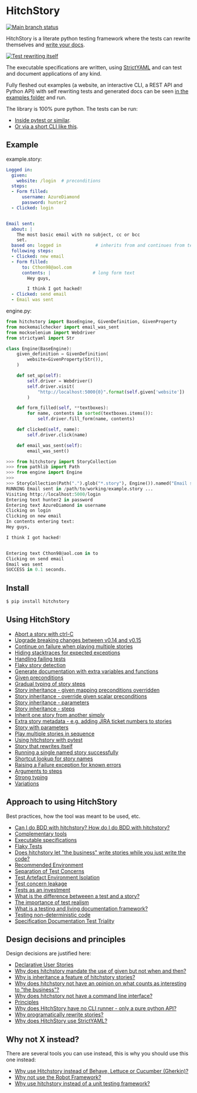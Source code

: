 # HitchStory

[![Main branch status](https://github.com/hitchdev/hitchstory/actions/workflows/regression.yml/badge.svg)](https://github.com/hitchdev/hitchstory/actions/workflows/regression.yml)

HitchStory is a literate python testing framework where the tests can rewrite themselves and [write your docs](https://hitchdev.com/hitchstory/approach/triality).

[![Test rewriting itself](https://hitchdev.com/images/video-thumb.png)](http://www.youtube.com/watch?v=Aqk5Sao27O0 "Test rewriting itself")

The executable specifications are written, using [StrictYAML](https://hitchdev.com/hitchstory/why/strictyaml) and
can test and document applications of any kind.

Fully fleshed out examples (a website, an interactive CLI, a REST API and Python API) with self rewriting tests and generated docs can be seen
[in the examples folder](https://github.com/hitchdev/hitchstory/tree/master/examples)
and run.

The library is 100% pure python. The tests can be run:

* [Inside pytest or similar](https://hitchdev.com/hitchstory/using/pytest).
* [Or via a short CLI like this](https://github.com/hitchdev/hitchstory/blob/master/examples/website/hitch/key.py#L33).


## Example







example.story:

```yaml
Logged in:
  given:
    website: /login  # preconditions
  steps:
  - Form filled:
      username: AzureDiamond
      password: hunter2
  - Clicked: login


Email sent:
  about: |
    The most basic email with no subject, cc or bcc
    set.
  based on: logged in             # inherits from and continues from test above
  following steps:
  - Clicked: new email
  - Form filled:
      to: Cthon98@aol.com
      contents: |                # long form text
        Hey guys,

        I think I got hacked!
  - Clicked: send email
  - Email was sent
```
engine.py:

```python
from hitchstory import BaseEngine, GivenDefinition, GivenProperty
from mockemailchecker import email_was_sent
from mockselenium import Webdriver
from strictyaml import Str

class Engine(BaseEngine):
    given_definition = GivenDefinition(
        website=GivenProperty(Str()),
    )

    def set_up(self):
        self.driver = Webdriver()
        self.driver.visit(
            "http://localhost:5000{0}".format(self.given['website'])
        )

    def form_filled(self, **textboxes):
        for name, contents in sorted(textboxes.items()):
            self.driver.fill_form(name, contents)

    def clicked(self, name):
        self.driver.click(name)

    def email_was_sent(self):
        email_was_sent()
```






```python
>>> from hitchstory import StoryCollection
>>> from pathlib import Path
>>> from engine import Engine
>>> 
>>> StoryCollection(Path(".").glob("*.story"), Engine()).named("Email sent").play()
RUNNING Email sent in /path/to/working/example.story ...
Visiting http://localhost:5000/login
Entering text hunter2 in password
Entering text AzureDiamond in username
Clicking on login
Clicking on new email
In contents entering text:
Hey guys,

I think I got hacked!


Entering text Cthon98@aol.com in to
Clicking on send email
Email was sent
SUCCESS in 0.1 seconds.
```








## Install

```bash
$ pip install hitchstory
```

## Using HitchStory

- [Abort a story with ctrl-C](https://hitchdev.com/hitchstory/using/aborting)
- [Upgrade breaking changes between v0.14 and v0.15](https://hitchdev.com/hitchstory/using/breaking-changes-between-v014-and-v015)
- [Continue on failure when playing multiple stories](https://hitchdev.com/hitchstory/using/continue-on-failure)
- [Hiding stacktraces for expected exceptions](https://hitchdev.com/hitchstory/using/expected-exceptions)
- [Handling failing tests](https://hitchdev.com/hitchstory/using/failing-tests)
- [Flaky story detection](https://hitchdev.com/hitchstory/using/flaky-story-detection)
- [Generate documentation with extra variables and functions](https://hitchdev.com/hitchstory/using/generate-documentation)
- [Given preconditions](https://hitchdev.com/hitchstory/using/given)
- [Gradual typing of story steps](https://hitchdev.com/hitchstory/using/gradual-typing)
- [Story inheritance - given mapping preconditions overridden](https://hitchdev.com/hitchstory/using/inheritance-override-given-mapping)
- [Story inheritance - override given scalar preconditions](https://hitchdev.com/hitchstory/using/inheritance-override-given-scalar)
- [Story inheritance - parameters](https://hitchdev.com/hitchstory/using/inheritance-parameters)
- [Story inheritance - steps](https://hitchdev.com/hitchstory/using/inheritance-steps)
- [Inherit one story from another simply](https://hitchdev.com/hitchstory/using/inheritance)
- [Extra story metadata - e.g. adding JIRA ticket numbers to stories](https://hitchdev.com/hitchstory/using/metadata)
- [Story with parameters](https://hitchdev.com/hitchstory/using/parameterized-stories)
- [Play multiple stories in sequence](https://hitchdev.com/hitchstory/using/play-multiple-stories)
- [Using hitchstory with pytest](https://hitchdev.com/hitchstory/using/pytest)
- [Story that rewrites itself](https://hitchdev.com/hitchstory/using/rewrite-story)
- [Running a single named story successfully](https://hitchdev.com/hitchstory/using/run-single-named-story)
- [Shortcut lookup for story names](https://hitchdev.com/hitchstory/using/shortcut-lookup)
- [Raising a Failure exception for known errors](https://hitchdev.com/hitchstory/using/special-failure-exception)
- [Arguments to steps](https://hitchdev.com/hitchstory/using/steps-and-step-arguments)
- [Strong typing](https://hitchdev.com/hitchstory/using/strong-typing)
- [Variations](https://hitchdev.com/hitchstory/using/variations)


## Approach to using HitchStory

Best practices, how the tool was meant to be used, etc.

- [Can I do BDD with hitchstory? How do I do BDD with hitchstory?](https://hitchdev.com/hitchstory/approach/bdd)
- [Complementary tools](https://hitchdev.com/hitchstory/approach/complementary-tools)
- [Executable specifications](https://hitchdev.com/hitchstory/approach/executable-specifications)
- [Flaky Tests](https://hitchdev.com/hitchstory/approach/flaky-tests)
- [Does hitchstory let "the business" write stories while you just write the code?](https://hitchdev.com/hitchstory/approach/human-writable)
- [Recommended Environment](https://hitchdev.com/hitchstory/approach/recommended-environment)
- [Separation of Test Concerns](https://hitchdev.com/hitchstory/approach/separation-of-test-concerns)
- [Test Artefact Environment Isolation](https://hitchdev.com/hitchstory/approach/test-artefact-environment-isolation)
- [Test concern leakage](https://hitchdev.com/hitchstory/approach/test-concern-leakage)
- [Tests as an investment](https://hitchdev.com/hitchstory/approach/test-investment)
- [What is the difference betweeen a test and a story?](https://hitchdev.com/hitchstory/approach/test-or-story)
- [The importance of test realism](https://hitchdev.com/hitchstory/approach/test-realism)
- [What is a testing and living documentation framework?](https://hitchdev.com/hitchstory/approach/testing-and-living-documentation)
- [Testing non-deterministic code](https://hitchdev.com/hitchstory/approach/testing-nondeterministic-code)
- [Specification Documentation Test Triality](https://hitchdev.com/hitchstory/approach/triality)


## Design decisions and principles

Design decisions are justified here:

- [Declarative User Stories](https://hitchdev.com/hitchstory/why/declarative)
- [Why does hitchstory mandate the use of given but not when and then?](https://hitchdev.com/hitchstory/why/given-when-then)
- [Why is inheritance a feature of hitchstory stories?](https://hitchdev.com/hitchstory/why/inheritance)
- [Why does hitchstory not have an opinion on what counts as interesting to "the business"?](https://hitchdev.com/hitchstory/why/interesting-to-the-business)
- [Why does hitchstory not have a command line interface?](https://hitchdev.com/hitchstory/why/no-cli)
- [Principles](https://hitchdev.com/hitchstory/why/principles)
- [Why does HitchStory have no CLI runner - only a pure python API?](https://hitchdev.com/hitchstory/why/pure-python-no-cli)
- [Why programatically rewrite stories?](https://hitchdev.com/hitchstory/why/rewrite)
- [Why does HitchStory use StrictYAML?](https://hitchdev.com/hitchstory/why/strictyaml)


## Why not X instead?

There are several tools you can use instead, this is why you should use this one instead:

- [Why use Hitchstory instead of Behave, Lettuce or Cucumber (Gherkin)?](https://hitchdev.com/hitchstory/why-not/gherkin)
- [Why not use the Robot Framework?](https://hitchdev.com/hitchstory/why-not/robot)
- [Why use hitchstory instead of a unit testing framework?](https://hitchdev.com/hitchstory/why-not/unit-test)

